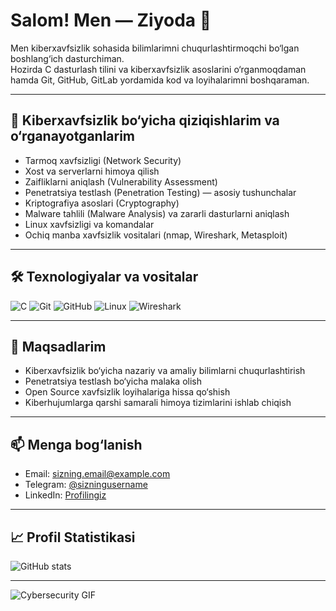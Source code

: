 # Salom! Men — Ziyoda 👋

Men kiberxavfsizlik sohasida bilimlarimni chuqurlashtirmoqchi bo‘lgan boshlang‘ich dasturchiman.  
Hozirda C dasturlash tilini va kiberxavfsizlik asoslarini o‘rganmoqdaman hamda Git, GitHub, GitLab yordamida kod va loyihalarimni boshqaraman.

---

## 🔐 Kiberxavfsizlik bo‘yicha qiziqishlarim va o‘rganayotganlarim
- Tarmoq xavfsizligi (Network Security)
- Xost va serverlarni himoya qilish
- Zaifliklarni aniqlash (Vulnerability Assessment)
- Penetratsiya testlash (Penetration Testing) — asosiy tushunchalar
- Kriptografiya asoslari (Cryptography)
- Malware tahlili (Malware Analysis) va zararli dasturlarni aniqlash
- Linux xavfsizligi va komandalar
- Ochiq manba xavfsizlik vositalari (nmap, Wireshark, Metasploit)

---

## 🛠️ Texnologiyalar va vositalar

![C](https://img.shields.io/badge/C-00599C?style=for-the-badge&logo=c&logoColor=white)
![Git](https://img.shields.io/badge/Git-F05032?style=for-the-badge&logo=git&logoColor=white)
![GitHub](https://img.shields.io/badge/GitHub-181717?style=for-the-badge&logo=github&logoColor=white)
![Linux](https://img.shields.io/badge/Linux-FCC624?style=for-the-badge&logo=linux&logoColor=black)
![Wireshark](https://img.shields.io/badge/Wireshark-005577?style=for-the-badge&logo=wireshark&logoColor=white)


---

## 🎯 Maqsadlarim

- Kiberxavfsizlik bo‘yicha nazariy va amaliy bilimlarni chuqurlashtirish
- Penetratsiya testlash bo‘yicha malaka olish
- Open Source xavfsizlik loyihalariga hissa qo‘shish
- Kiberhujumlarga qarshi samarali himoya tizimlarini ishlab chiqish

---


## 📫 Menga bog‘lanish

- Email: [sizning.email@example.com](mailto:sizning.email@example.com)
- Telegram: [@sizningusername](https://t.me/sizningusername)
- LinkedIn: [Profilingiz](https://linkedin.com/in/sizningusername)

---

## 📈 Profil Statistikasi

![GitHub stats](https://github-readme-stats.vercel.app/api?username=sizningusername&show_icons=true&theme=radical)

---

![Cybersecurity GIF](https://media.giphy.com/media/26FPy3QZQqGtDcrja/giphy.gif)

